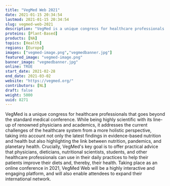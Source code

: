 ```yaml
---
title: "VegMed Web 2021"
date: 2021-01-15 20:34:54
lastmod: 2021-01-15 20:34:54
slug: vegmed-web-2021
description: "VegMed is a unique congress for healthcare professionals that goes beyond the standard medical conference. While being highly scientific with its line-up of renowned physicians and academics, it addresses the current challenges of the healthcare system from a more holistic perspective, taking into account not only the latest findings in evidence-based nutrition and health but also highlighting the link between nutrition, pandemics, and planetary health."
proteins: [Plant-Based]
products: [NA]
topics: [Health]
regions: [Europe]
images: ["vegmed-image.png","vegmedbanner.jpg"]
featured_image: "vegmed-image.png"
banner_image: "vegmedbanner.jpg"
online: TRUE
start_date: 2021-02-28
end_date: 2021-03-02
website: "https://vegmed.org/"
contributors: [NL]
draft: false
weight: 5000
uuid: 8271
---
```

VegMed is a unique congress for healthcare professionals that goes
beyond the standard medical conference. While being highly scientific
with its line-up of renowned physicians and academics, it addresses the
current challenges of the healthcare system from a more holistic
perspective, taking into account not only the latest findings in
evidence-based nutrition and health but also highlighting the link
between nutrition, pandemics, and planetary health. Crucially, VegMed's
key goal is to offer practical advice that physicians, dieticians,
nutritional scientists, students, and other healthcare professionals can
use in their daily practices to help their patients improve their diets
and, thereby, their health. Taking place as an online conference in
2021, VegMed Web will be a highly interactive and engaging platform, and
will also enable attendees to expand their international network.
